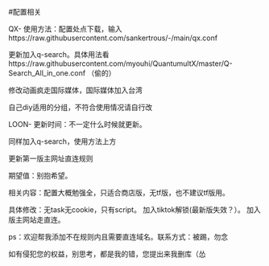 #配置相关

QX-
使用方法：配置处点下载，输入https://raw.githubusercontent.com/sankertrous/-/main/qx.conf

更新加入q-search。具体用法看https://raw.githubusercontent.com/myouhi/QuantumultX/master/Q-Search_All_in_one.conf
（偷的）

修改动画疯走国际媒体，国际媒体加入台湾

自己diy适用的分组，不符合使用情况请自行改


LOON-
更新时间：不一定什么时候就更新。

同样加入q-search，使用方法上方

更新第一版主网址直连规则

期望值：别抱希望。

相关内容：配置大概勉强全，只适合商店版，无tf版，也不建议tf版用。

具体修改：无task无cookie，只有script。    加入tiktok解锁(最新版失效？）。   加入版主网站走直连。   

ps：欢迎帮我添加不在规则内且需要直连域名。联系方式：被踢，勿念

如有侵犯您的权益，别思考，都是我的错，您提出来我删库（怂
